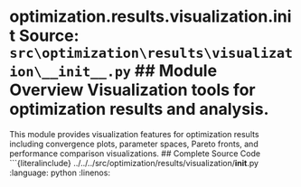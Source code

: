 # optimization.results.visualization.__init__ **Source:** `src\optimization\results\visualization\__init__.py` ## Module Overview Visualization tools for optimization results and analysis.
This module provides visualization features for
optimization results including convergence plots, parameter spaces,
Pareto fronts, and performance comparison visualizations. ## Complete Source Code ```{literalinclude} ../../../src/optimization/results/visualization/__init__.py
:language: python
:linenos:
``` --- 